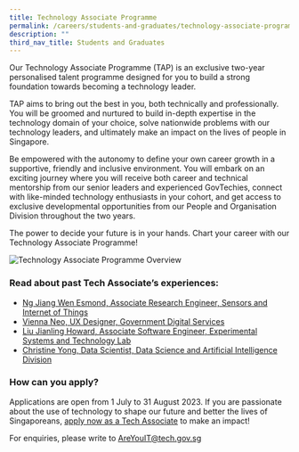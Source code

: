 ```yaml
---
title: Technology Associate Programme
permalink: /careers/students-and-graduates/technology-associate-programme/
description: ""
third_nav_title: Students and Graduates
---
```

Our Technology Associate Programme (TAP) is an exclusive two-year personalised talent programme designed for you to build a strong foundation towards becoming a technology leader.

TAP aims to bring out the best in you, both technically and professionally. You will be groomed and nurtured to build in-depth expertise in the technology domain of your choice, solve nationwide problems with our technology leaders, and ultimately make an impact on the lives of people in Singapore.

Be empowered with the autonomy to define your own career growth in a supportive, friendly and inclusive environment. You will embark on an exciting journey where you will receive both career and technical mentorship from our senior leaders and experienced GovTechies, connect with like-minded technology enthusiasts in your cohort, and get access to exclusive developmental opportunities from our People and Organisation Division throughout the two years.

The power to decide your future is in your hands. Chart your career with our Technology Associate Programme!

![Technology Associate Programme Overview](https://d33wubrfki0l68.cloudfront.net/0bace77361a91bfdd62573a1864377bb2d805f66/5f96a/images/careers/tap-infographic-v2.png)

### Read about past Tech Associate’s experiences:

*   [Ng Jiang Wen Esmond, Associate Research Engineer, Sensors and Internet of Things](https://www.instagram.com/p/CglCJI2vfz8/?utm_source=ig_web_copy_link)
*   [Vienna Neo, UX Designer, Government Digital Services](https://www.instagram.com/p/CfbSJn9h-xQ/?utm_source=ig_web_copy_link)
*   [Liu Jianling Howard, Associate Software Engineer, Experimental Systems and Technology Lab](https://www.instagram.com/p/CfK7w8VOr3G/?utm_source=ig_web_copy_link)
*   [Christine Yong, Data Scientist, Data Science and Artificial Intelligence Division](https://www.instagram.com/p/Ce5Gd3DLPgE/?utm_source=ig_web_copy_link)

### How can you apply?

Applications are open from 1 July to 31 August 2023. If you are passionate about the use of technology to shape our future and better the lives of Singaporeans, [apply now as a Tech Associate](https://go.gov.sg/tap2024) to make an impact!

For enquiries, please write to [AreYouIT@tech.gov.sg](mailto:AreYouIT@tech.gov.sg)